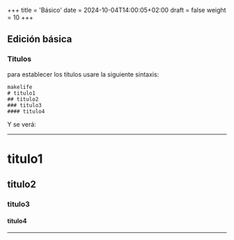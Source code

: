 +++
title = 'Básico'
date = 2024-10-04T14:00:05+02:00
draft = false
weight = 10
+++

## Edición básica
### Titulos
para establecer los titulos usare la siguiente sintaxis:
``` 
makelife
# titulo1
## titulo2
### titulo3
#### titulo4
```


Y se verá:

---
# titulo1
## titulo2
### titulo3
#### titulo4
---